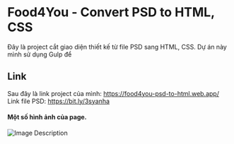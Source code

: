 # Food4You - Convert PSD to HTML, CSS
Đây là project cắt giao diện thiết kế từ file PSD sang HTML, CSS. Dự án này mình sử dụng Gulp để 
## Link
Sau đây là link project của mình: https://food4you-psd-to-html.web.app/
Link file PSD: https://bit.ly/3syanha

#### Một số hình ảnh của page.
![Image Description](https://res.cloudinary.com/dsd9cchvp/image/upload/v1610871336/Screen%20Picture%20project/2021-01-17_2_oukonc.png)
